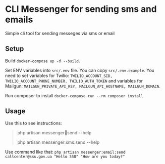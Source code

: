 # CLI Messenger for sending sms and emails
Simple cli tool for sending messeges via sms or email

## Setup

Build `docker-compose up -d --build`.

Set ENV variables into `src/.env` file. You can copy `src/.env.example`. You need to set variables for Twilio: `TWILIO_ACCOUNT_SID, TWILIO_ACCOUNT_PHONE_NUMBER, TWILIO_AUTH_TOKEN` and variables for Mailgun: `MAILGUN_PRIVATE_API_KEY, MAILGUN_API_HOSTNAME, MAILGUN_DOMAIN`.

Run composer to install `docker-compose run --rm composer install`

## Usage

Use this to see instructions:
> php artisan messenger:email:send --help
> 
> php artisan messenger:sms:send --help

Use command like that: `php artisan messenger:email:send callcenter@ssu.gov.ua "Hello SSU" "How are you today?"`
